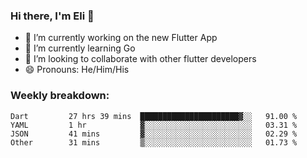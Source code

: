 ### Hi there, I'm Eli 👋
- 🔭 I’m currently working on the new Flutter App
- 🌱 I’m currently learning Go
- 🦄 I’m looking to collaborate with other flutter developers
- 😄 Pronouns: He/Him/His

### Weekly breakdown:
<!--START_SECTION:waka-->

```text
Dart         27 hrs 39 mins  ██████████████████████▓░░   91.00 %
YAML         1 hr            ▓░░░░░░░░░░░░░░░░░░░░░░░░   03.31 %
JSON         41 mins         ▓░░░░░░░░░░░░░░░░░░░░░░░░   02.29 %
Other        31 mins         ▒░░░░░░░░░░░░░░░░░░░░░░░░   01.73 %
```

<!--END_SECTION:waka-->
